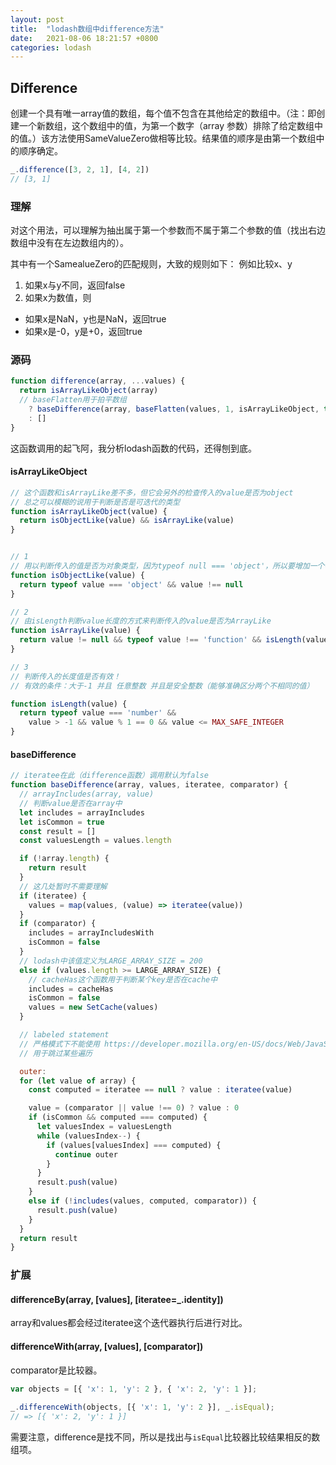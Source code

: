 ```yaml
---
layout: post
title:  "lodash数组中difference方法"
date:   2021-08-06 18:21:57 +0800
categories: lodash
---
```


## Difference

创建一个具有唯一array值的数组，每个值不包含在其他给定的数组中。（注：即创建一个新数组，这个数组中的值，为第一个数字（array 参数）排除了给定数组中的值。）该方法使用SameValueZero做相等比较。结果值的顺序是由第一个数组中的顺序确定。

```javascript
_.difference([3, 2, 1], [4, 2])
// [3, 1]
```
### 理解

对这个用法，可以理解为抽出属于第一个参数而不属于第二个参数的值（找出右边数组中没有在左边数组内的）。

其中有一个SamealueZero的匹配规则，大致的规则如下：
例如比较x、y
1. 如果x与y不同，返回false
2. 如果x为数值，则
  - 如果x是NaN，y也是NaN，返回true
  - 如果x是-0，y是+0，返回true


### 源码

```javascript
function difference(array, ...values) {
  return isArrayLikeObject(array)
  // baseFlatten用于拍平数组
    ? baseDifference(array, baseFlatten(values, 1, isArrayLikeObject, true))
    : []
}
```

这函数调用的起飞阿，我分析lodash函数的代码，还得刨到底。

#### isArrayLikeObject

```javascript
// 这个函数和isArrayLike差不多，但它会另外的检查传入的value是否为object
// 总之可以模糊的说用于判断是否是可迭代的类型
function isArrayLikeObject(value) {
  return isObjectLike(value) && isArrayLike(value)
}


// 1 
// 用以判断传入的值是否为对象类型，因为typeof null === 'object'，所以要增加一个判断
function isObjectLike(value) {
  return typeof value === 'object' && value !== null
}

// 2
// 由isLength判断value长度的方式来判断传入的value是否为ArrayLike
function isArrayLike(value) {
  return value != null && typeof value !== 'function' && isLength(value.length)
}

// 3
// 判断传入的长度值是否有效！
// 有效的条件：大于-1 并且 任意整数 并且是安全整数（能够准确区分两个不相同的值）

function isLength(value) {
  return typeof value === 'number' &&
    value > -1 && value % 1 == 0 && value <= MAX_SAFE_INTEGER
}
```

#### baseDifference

```javascript
// iteratee在此（difference函数）调用默认为false
function baseDifference(array, values, iteratee, comparator) {
  // arrayIncludes(array, value)
  // 判断value是否在array中
  let includes = arrayIncludes
  let isCommon = true
  const result = []
  const valuesLength = values.length

  if (!array.length) {
    return result
  }
  // 这几处暂时不需要理解
  if (iteratee) {
    values = map(values, (value) => iteratee(value))
  }
  if (comparator) {
    includes = arrayIncludesWith
    isCommon = false
  }
  // lodash中该值定义为LARGE_ARRAY_SIZE = 200
  else if (values.length >= LARGE_ARRAY_SIZE) {
    // cacheHas这个函数用于判断某个key是否在cache中
    includes = cacheHas
    isCommon = false
    values = new SetCache(values)
  }

  // labeled statement
  // 严格模式下不能使用 https://developer.mozilla.org/en-US/docs/Web/JavaScript/Reference/Statements/label
  // 用于跳过某些遍历

  outer:
  for (let value of array) {
    const computed = iteratee == null ? value : iteratee(value)

    value = (comparator || value !== 0) ? value : 0
    if (isCommon && computed === computed) {
      let valuesIndex = valuesLength
      while (valuesIndex--) {
        if (values[valuesIndex] === computed) {
          continue outer
        }
      }
      result.push(value)
    }
    else if (!includes(values, computed, comparator)) {
      result.push(value)
    }
  }
  return result
}
```

### 扩展

#### differenceBy(array, [values], [iteratee=_.identity])

array和values都会经过iteratee这个迭代器执行后进行对比。

#### differenceWith(array, [values], [comparator])

comparator是比较器。

```js
var objects = [{ 'x': 1, 'y': 2 }, { 'x': 2, 'y': 1 }];
 
_.differenceWith(objects, [{ 'x': 1, 'y': 2 }], _.isEqual);
// => [{ 'x': 2, 'y': 1 }]
```

需要注意，difference是找不同，所以是找出与`isEqual`比较器比较结果相反的数组项。